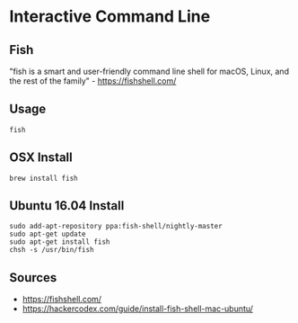 # Interactive Command Line

## Fish
"fish is a smart and user-friendly command line shell for macOS, Linux, and the rest of the family" - https://fishshell.com/

## Usage
```
fish
```

## OSX Install
```
brew install fish
```

## Ubuntu 16.04 Install
```
sudo add-apt-repository ppa:fish-shell/nightly-master
sudo apt-get update
sudo apt-get install fish
chsh -s /usr/bin/fish
```

## Sources
- https://fishshell.com/
- https://hackercodex.com/guide/install-fish-shell-mac-ubuntu/

